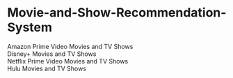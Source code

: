 # Movie-and-Show-Recommendation-System
Amazon Prime Video Movies and TV Shows<br>
Disney+ Movies and TV Shows<br>
Netflix Prime Video Movies and TV Shows<br>
Hulu Movies and TV Shows

